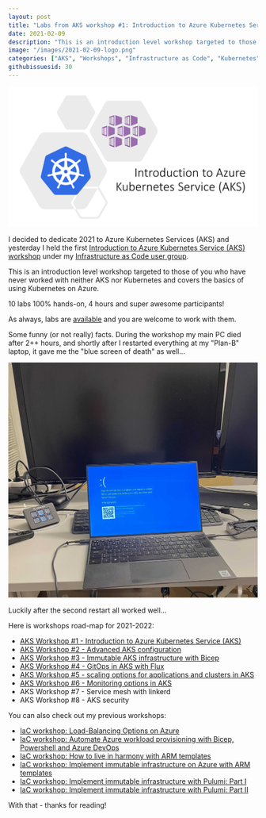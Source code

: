 ```yaml
---
layout: post
title: "Labs from AKS workshop #1: Introduction to Azure Kubernetes Service (AKS)"
date: 2021-02-09
description: "This is an introduction level workshop targeted to those of you who have never worked with neither Azure Kubernetes Service (AKS) nor Kubernetes and covers the basics of using Kubernetes on Azure."
image: "/images/2021-02-09-logo.png"
categories: ["AKS", "Workshops", "Infrastructure as Code", "Kubernetes"]
githubissuesid: 30
---
```


![logo](/images/2021-02-09-logo.png)

I decided to dedicate 2021 to Azure Kubernetes Services (AKS) and yesterday I held the first [Introduction to Azure Kubernetes Service (AKS) workshop](https://www.meetup.com/Infrastructure-As-Code-User-Group-Oslo/events/275960416/) under my [Infrastructure as Code user group](https://www.meetup.com/Infrastructure-As-Code-User-Group-Oslo).

This is an introduction level workshop targeted to those of you who have never worked with neither AKS nor Kubernetes and covers the basics of using Kubernetes on Azure.

10 labs 100% hands-on, 4 hours and super awesome participants!

As always, labs are [available](https://github.com/evgenyb/aks-workshops/tree/main/01-aks-and-k8s-101) and you are welcome to work with them.

Some funny (or not really) facts. During the workshop my main PC died after 2++ hours, and shortly after I restarted everything at my "Plan-B" laptop, it gave me the "blue screen of death" as well... 

![bsod](/images/2021-02-09-bsod.jpg)

Luckily after the second restart all worked well...

Here is workshops road-map for 2021-2022:

* [AKS Workshop #1 - Introduction to Azure Kubernetes Service (AKS)](https://borzenin.com/azure-kubernetes-service-aks-workshop-1-labs/)
* [AKS Workshop #2 - Advanced AKS configuration](https://borzenin.com/azure-kubernetes-service-aks-workshop-2-labs/)
* [AKS Workshop #3 - Immutable AKS infrastructure with Bicep](https://borzenin.com/azure-kubernetes-service-aks-workshop-3-labs/)
* [AKS Workshop #4 - GitOps in AKS with Flux](https://borzenin.com/azure-kubernetes-service-aks-workshop-4-labs/)
* [AKS Workshop #5 - scaling options for applications and clusters in AKS](https://borzenin.com/azure-kubernetes-service-aks-workshop-5-labs/)
* [AKS Workshop #6 - Monitoring options in AKS](https://borzenin.com/azure-aks-workshop-6-monitoring-options-aks-labs/)
* AKS Workshop #7 - Service mesh with linkerd
* AKS Workshop #8 - AKS security

You can also check out my previous workshops:

* [IaC workshop: Load-Balancing Options on Azure](https://borzenin.com/azure-load-balancing-options-workshop-labs/)
* [IaC workshop: Automate Azure workload provisioning with Bicep, Powershell and Azure DevOps](https://borzenin.com/iac-with-azure-devops-workshop-labs/)
* [IaC workshop: How to live in harmony with ARM templates](https://borzenin.com/iac-ws1-labs/)
* [IaC workshop: Implement immutable infrastructure on Azure with ARM templates](https://borzenin.com/iac-ws2-labs/)
* [IaC workshop: Implement immutable infrastructure with Pulumi: Part I](https://borzenin.com/iac-ws3-labs/)
* [IaC workshop: Implement immutable infrastructure with Pulumi: Part II](https://borzenin.com/iac-ws4-labs/)

With that - thanks for reading!
